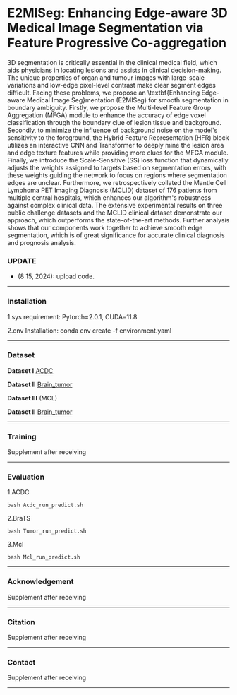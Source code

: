 # E2MISeg: Enhancing Edge-aware 3D Medical Image Segmentation via Feature Progressive Co-aggregation

3D segmentation is critically essential in the clinical medical field, which aids physicians in locating lesions and assists in clinical decision-making. The unique properties of organ and tumour images with large-scale variations and low-edge pixel-level contrast make clear segment edges difficult. Facing these problems, we propose an \textbf{Enhancing Edge-aware Medical Image Seg}mentation (E2MISeg) for smooth segmentation in boundary ambiguity. Firstly, we propose the Multi-level Feature Group Aggregation (MFGA) module to enhance the accuracy of edge voxel classification through the boundary clue of lesion tissue and background. Secondly, to minimize the influence of background noise on the model's sensitivity to the foreground, the Hybrid Feature Representation (HFR) block utilizes an interactive CNN and Transformer to deeply mine the lesion area and edge texture features while providing more clues for the MFGA module. Finally, we introduce the Scale-Sensitive (SS) loss function that dynamically adjusts the weights assigned to targets based on segmentation errors, with these weights guiding the network to focus on regions where segmentation edges are unclear. Furthermore, we retrospectively collated the Mantle Cell Lymphoma PET Imaging Diagnosis (MCLID) dataset of 176 patients from multiple central hospitals, which enhances our algorithm's robustness against complex clinical data. The extensive experimental results on three public challenge datasets and the MCLID clinical dataset demonstrate our approach, which outperforms the state-of-the-art methods. Further analysis shows that our components work together to achieve smooth edge segmentation, which is of great significance for accurate clinical diagnosis and prognosis analysis.

### **UPDATE**

- (8 15, 2024): upload  code.


<hr />

### **Installation**

1.sys requirement: Pytorch=2.0.1, CUDA=11.8

2.env Installation: conda env create -f environment.yaml

<hr />

### **Dataset**

**Dataset I**
[ACDC](https://www.creatis.insa-lyon.fr/Challenge/acdc/)

**Dataset II**
[Brain_tumor](http://medicaldecathlon.com/)

**Dataset III** (MCL)

**Dataset II**
[Brain_tumor](http://medicaldecathlon.com/)

<hr />

### **Training**

Supplement after receiving

<hr />

### **Evaluation**

1.ACDC

`bash Acdc_run_predict.sh` 

2.BraTS

`bash Tumor_run_predict.sh` 

3.Mcl

`bash Mcl_run_predict.sh` 

<hr />

### **Acknowledgement**

Supplement after receiving

<hr />

### **Citation**

Supplement after receiving

<hr />

### **Contact**

Supplement after receiving

<hr />
